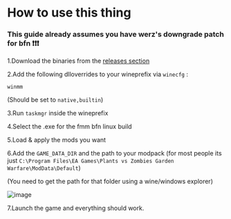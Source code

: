 # How to use this thing

### This guide already assumes you have werz's downgrade patch for bfn ❗❗❗

1.Download the binaries from the [releases section](https://github.com/Twig6943/FrostyToolsuiteBFNLinux/releases)

2.Add the following dlloverrides to your wineprefix via `winecfg` :


```
winmm
```


(Should be set to `native,builtin`)

3.Run `taskmgr` inside the wineprefix

4.Select the .exe for the fmm bfn linux build

5.Load & apply the mods you want

6.Add the `GAME_DATA_DIR` and the path to your modpack (for most people its just `C:\Program Files\EA Games\Plants vs Zombies Garden Warfare\ModData\Default`) 

(You need to get the path for that folder using a wine/windows explorer)

![image](https://github.com/user-attachments/assets/201b2a05-787c-4c91-bf0a-a8f1af8ff79e)

7.Launch the game and everything should work.


